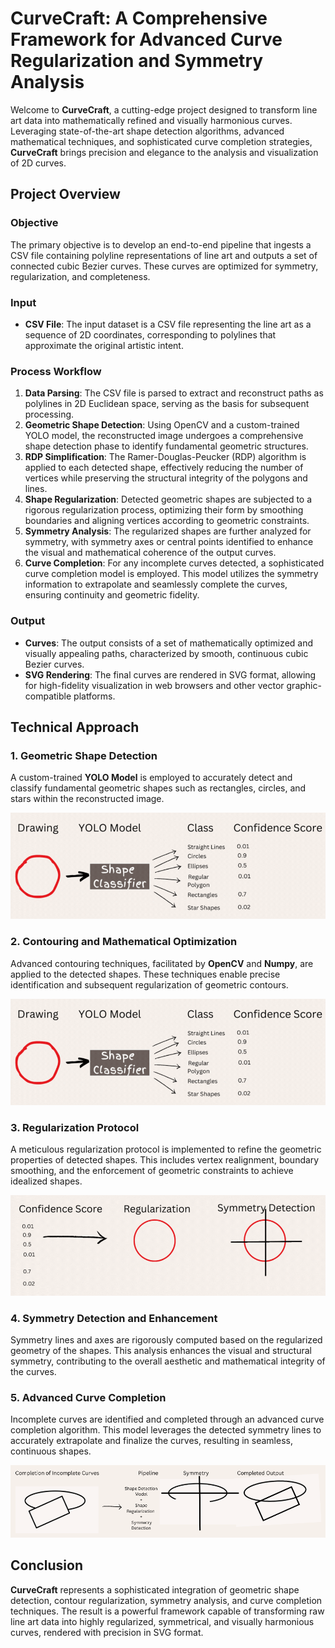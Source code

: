 # CurveCraft: A Comprehensive Framework for Advanced Curve Regularization and Symmetry Analysis

Welcome to **CurveCraft**, a cutting-edge project designed to transform line art data into mathematically refined and visually harmonious curves. Leveraging state-of-the-art shape detection algorithms, advanced mathematical techniques, and sophisticated curve completion strategies, **CurveCraft** brings precision and elegance to the analysis and visualization of 2D curves.

## Project Overview

### Objective
The primary objective is to develop an end-to-end pipeline that ingests a CSV file containing polyline representations of line art and outputs a set of connected cubic Bezier curves. These curves are optimized for symmetry, regularization, and completeness.

### Input
- **CSV File**: The input dataset is a CSV file representing the line art as a sequence of 2D coordinates, corresponding to polylines that approximate the original artistic intent.

### Process Workflow
1. **Data Parsing**: The CSV file is parsed to extract and reconstruct paths as polylines in 2D Euclidean space, serving as the basis for subsequent processing.
2. **Geometric Shape Detection**: Using OpenCV and a custom-trained YOLO model, the reconstructed image undergoes a comprehensive shape detection phase to identify fundamental geometric structures.
3. **RDP Simplification**: The Ramer-Douglas-Peucker (RDP) algorithm is applied to each detected shape, effectively reducing the number of vertices while preserving the structural integrity of the polygons and lines.
4. **Shape Regularization**: Detected geometric shapes are subjected to a rigorous regularization process, optimizing their form by smoothing boundaries and aligning vertices according to geometric constraints.
5. **Symmetry Analysis**: The regularized shapes are further analyzed for symmetry, with symmetry axes or central points identified to enhance the visual and mathematical coherence of the output curves.
6. **Curve Completion**: For any incomplete curves detected, a sophisticated curve completion model is employed. This model utilizes the symmetry information to extrapolate and seamlessly complete the curves, ensuring continuity and geometric fidelity.

### Output
- **Curves**: The output consists of a set of mathematically optimized and visually appealing paths, characterized by smooth, continuous cubic Bezier curves.
- **SVG Rendering**: The final curves are rendered in SVG format, allowing for high-fidelity visualization in web browsers and other vector graphic-compatible platforms.

## Technical Approach

### 1. Geometric Shape Detection
A custom-trained **YOLO Model** is employed to accurately detect and classify fundamental geometric shapes such as rectangles, circles, and stars within the reconstructed image.

![Shape Detection in Action](./images/i1-ezgif.com-crop.gif)

### 2. Contouring and Mathematical Optimization
Advanced contouring techniques, facilitated by **OpenCV** and **Numpy**, are applied to the detected shapes. These techniques enable precise identification and subsequent regularization of geometric contours.

![Contour Processing](./images/i1-ezgif.com-crop.gif)

### 3. Regularization Protocol
A meticulous regularization protocol is implemented to refine the geometric properties of detected shapes. This includes vertex realignment, boundary smoothing, and the enforcement of geometric constraints to achieve idealized shapes.

![Shape Regularization](images/i3-ezgif.com-crop.gif)

### 4. Symmetry Detection and Enhancement
Symmetry lines and axes are rigorously computed based on the regularized geometry of the shapes. This analysis enhances the visual and structural symmetry, contributing to the overall aesthetic and mathematical integrity of the curves.

### 5. Advanced Curve Completion
Incomplete curves are identified and completed through an advanced curve completion algorithm. This model leverages the detected symmetry lines to accurately extrapolate and finalize the curves, resulting in seamless, continuous shapes.

![Curve Completion](images/i2-ezgif.com-crop.png)

## Conclusion
**CurveCraft** represents a sophisticated integration of geometric shape detection, contour regularization, symmetry analysis, and curve completion techniques. The result is a powerful framework capable of transforming raw line art data into highly regularized, symmetrical, and visually harmonious curves, rendered with precision in SVG format.

